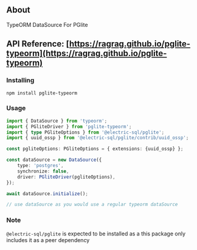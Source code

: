 ## About
TypeORM DataSource For PGlite

## API Reference: [https://ragrag.github.io/pglite-typeorm](https://ragrag.github.io/pglite-typeorm)

### Installing

```base
npm install pglite-typeorm
```

### Usage


```typescript
import { DataSource } from 'typeorm';
import { PGliteDriver } from 'pglite-typeorm';
import { type PGliteOptions } from '@electric-sql/pglite';
import { uuid_ossp } from '@electric-sql/pglite/contrib/uuid_ossp';

const pgliteOptions: PGliteOptions = { extensions: {uuid_ossp} };

const dataSource = new DataSource({
    type: 'postgres',
    synchronize: false,
    driver: PGliteDriver(pgliteOptions),
});

await dataSource.initialize();

// use dataSource as you would use a regular typeorm dataSource
```


### Note
```@electric-sql/pglite``` is expected to be installed as a this package only includes it as a peer dependency